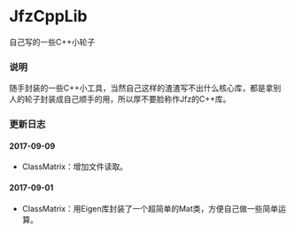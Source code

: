 # JfzCppLib
自己写的一些C++小轮子

### 说明

随手封装的一些C++小工具，当然自己这样的渣渣写不出什么核心库，都是拿别人的轮子封装成自己顺手的用，所以厚不要脸称作Jfz的C++库。

### 更新日志

#### 2017-09-09

* ClassMatrix：增加文件读取。

#### 2017-09-01

* ClassMatrix：用Eigen库封装了一个超简单的Mat类，方便自己做一些简单运算。
